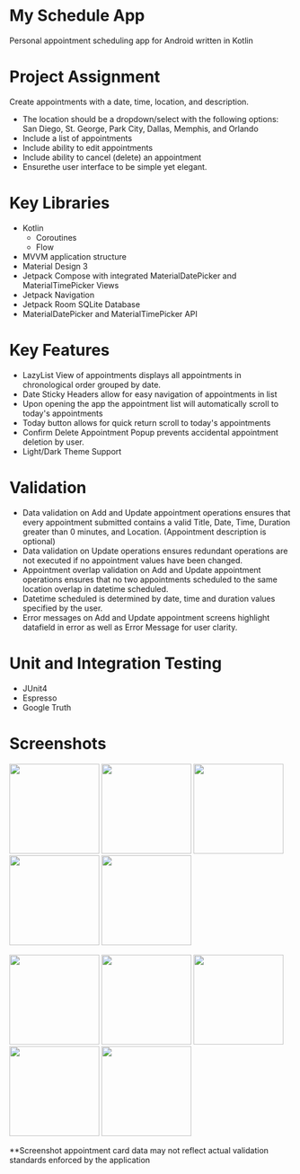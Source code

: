 # My Schedule App
Personal appointment scheduling app for Android written in Kotlin

# Project Assignment
Create appointments with a date, time, location, and description. 
- The location should be a dropdown/select with the following options: San Diego, St. George, Park City, Dallas, Memphis, and Orlando
- Include a list of appointments
- Include ability to edit appointments
- Include ability to cancel (delete) an appointment
- Ensurethe user interface to be simple yet elegant.

# Key Libraries
- Kotlin
  - Coroutines
  - Flow
- MVVM application structure
- Material Design 3
- Jetpack Compose with integrated MaterialDatePicker and MaterialTimePicker Views
- Jetpack Navigation
- Jetpack Room SQLite Database
- MaterialDatePicker and MaterialTimePicker API

# Key Features
- LazyList View of appointments displays all appointments in chronological order grouped by date.
- Date Sticky Headers allow for easy navigation of appointments in list
- Upon opening the app the appointment list will automatically  scroll to today's appointments
- Today button allows for quick return scroll to today's appointments
- Confirm Delete Appointment Popup prevents accidental appointment deletion by user.
- Light/Dark Theme Support

# Validation
- Data validation on Add and Update appointment operations ensures that every appointment submitted contains a valid Title, Date, Time, Duration greater than 0 minutes, and Location. (Appointment description is optional)
- Data validation on Update operations ensures redundant operations are not executed if no appointment values have been changed.
- Appointment overlap validation on Add and Update appointment operations ensures that no two appointments scheduled to the same location overlap in datetime scheduled. 
- Datetime scheduled is determined by date, time and duration values specified by the user.
- Error messages on Add and Update appointment screens highlight datafield in error as well as Error Message for user clarity.

# Unit and Integration Testing
- JUnit4
- Espresso
- Google Truth

# Screenshots
<p float="left">
  <img src="https://user-images.githubusercontent.com/39238415/224545291-72c122fc-8037-4eec-a6cb-44b504a37e1b.png" width="160" /> 
  <img src="https://user-images.githubusercontent.com/39238415/224545274-62628dcd-0d67-4a5c-acd4-d544acec10f6.png" width="160" />
  <img src="https://user-images.githubusercontent.com/39238415/224545335-45f5d1a6-12ab-46ee-9a20-6178c832aa2a.png" width="160" />
  <img src="https://user-images.githubusercontent.com/39238415/224546016-92ff99c3-04a8-4d36-b87f-8ee14d800aaf.png" width="160" />
  <img src="https://user-images.githubusercontent.com/39238415/224545723-658b99f4-0c0d-48dc-998e-7ea3ba758b99.png" width="160" />
</p>
<p float="left">
  <img src="https://user-images.githubusercontent.com/39238415/224546770-b0a758c5-474b-4910-953c-58c48a8b36d8.png" width="160" />
  <img src="https://user-images.githubusercontent.com/39238415/224546369-fa78350d-51c6-4489-be83-ea71b97a781d.png" width="160" /> 
  <img src="https://user-images.githubusercontent.com/39238415/224545312-029a0c15-42bf-4cc6-818a-360ccebb5db2.png" width="160" />
  <img src="https://user-images.githubusercontent.com/39238415/224546801-f2d33e5d-dd71-4273-9599-774790e8ca0c.png" width="160" />
  <img src="https://user-images.githubusercontent.com/39238415/224545972-f8c16400-1f77-41ee-b0a9-43453f796935.png" width="160" />
</p>

**Screenshot appointment card data may not reflect actual validation standards enforced by the application
